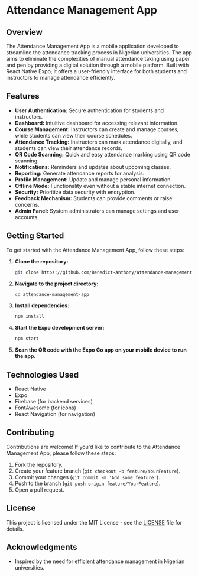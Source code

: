 # Attendance Management App

## Overview

The Attendance Management App is a mobile application developed to streamline the attendance tracking process in Nigerian universities. The app aims to eliminate the complexities of manual attendance taking using paper and pen by providing a digital solution through a mobile platform. Built with React Native Expo, it offers a user-friendly interface for both students and instructors to manage attendance efficiently.

## Features

- **User Authentication:** Secure authentication for students and instructors.
- **Dashboard:** Intuitive dashboard for accessing relevant information.
- **Course Management:** Instructors can create and manage courses, while students can view their course schedules.
- **Attendance Tracking:** Instructors can mark attendance digitally, and students can view their attendance records.
- **QR Code Scanning:** Quick and easy attendance marking using QR code scanning.
- **Notifications:** Reminders and updates about upcoming classes.
- **Reporting:** Generate attendance reports for analysis.
- **Profile Management:** Update and manage personal information.
- **Offline Mode:** Functionality even without a stable internet connection.
- **Security:** Prioritize data security with encryption.
- **Feedback Mechanism:** Students can provide comments or raise concerns.
- **Admin Panel:** System administrators can manage settings and user accounts.

## Getting Started

To get started with the Attendance Management App, follow these steps:

1. **Clone the repository:**

   ```bash
   git clone https://github.com/Benedict-Anthony/attendance-management-app.git
   ```

2. **Navigate to the project directory:**

   ```bash
   cd attendance-management-app
   ```

3. **Install dependencies:**

   ```bash
   npm install
   ```

4. **Start the Expo development server:**

   ```bash
   npm start
   ```

5. **Scan the QR code with the Expo Go app on your mobile device to run the app.**

## Technologies Used

- React Native
- Expo
- Firebase (for backend services)
- FontAwesome (for icons)
- React Navigation (for navigation)

## Contributing

Contributions are welcome! If you'd like to contribute to the Attendance Management App, please follow these steps:

1. Fork the repository.
2. Create your feature branch (`git checkout -b feature/YourFeature`).
3. Commit your changes (`git commit -m 'Add some feature'`).
4. Push to the branch (`git push origin feature/YourFeature`).
5. Open a pull request.

## License

This project is licensed under the MIT License - see the [LICENSE](LICENSE) file for details.

## Acknowledgments

- Inspired by the need for efficient attendance management in Nigerian universities.
